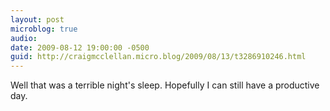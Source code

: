 ```yaml
---
layout: post
microblog: true
audio: 
date: 2009-08-12 19:00:00 -0500
guid: http://craigmcclellan.micro.blog/2009/08/13/t3286910246.html
---
```

Well that was a terrible night's sleep.  Hopefully I can still have a productive day.
